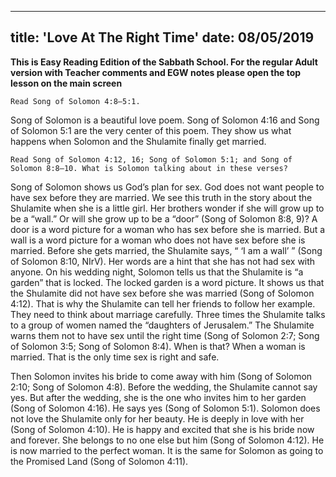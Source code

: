 ---
title: 'Love At The Right Time'
date: 08/05/2019
--

**This is Easy Reading Edition of the Sabbath School. For the regular Adult version with Teacher comments and EGW notes please open the top lesson on the main screen**

`Read Song of Solomon 4:8–5:1.`

Song of Solomon is a beautiful love poem. Song of Solomon 4:16 and Song of Solomon 5:1 are the very center of this poem. They show us what happens when Solomon and the Shulamite finally get married.

`Read Song of Solomon 4:12, 16; Song of Solomon 5:1; and Song of Solomon 8:8–10. What is Solomon talking about in these verses?`

Song of Solomon shows us God’s plan for sex. God does not want people to have sex before they are married. We see this truth in the story about the Shulamite when she is a little girl. Her brothers wonder if she will grow up to be a “wall.” Or will she grow up to be a “door” (Song of Solomon 8:8, 9)? A door is a word picture for a woman who has sex before she is married. But a wall is a word picture for a woman who does not have sex before she is married. Before she gets married, the Shulamite says, “ ‘I am a wall’ ” (Song of Solomon 8:10, NIrV). Her words are a hint that she has not had sex with anyone. On his wedding night, Solomon tells us that the Shulamite is “a garden” that is locked. The locked garden is a word picture. It shows us that the Shulamite did not have sex before she was married (Song of Solomon 4:12). That is why the Shulamite can tell her friends to follow her example. They need to think about marriage carefully. Three times the Shulamite talks to a group of women named the “daughters of Jerusalem.” The Shulamite warns them not to have sex until the right time (Song of Solomon 2:7; Song of Solomon 3:5; Song of Solomon 8:4). When is that? When a woman is married. That is the only time sex is right and safe. 

Then Solomon invites his bride to come away with him (Song of Solomon 2:10; Song of Solomon 4:8). Before the wedding, the Shulamite cannot say yes. But after the wedding, she is the one who invites him to her garden (Song of Solomon 4:16). He says yes (Song of Solomon 5:1). Solomon does not love the Shulamite only for her beauty. He is deeply in love with her (Song of Solomon 4:10). He is happy and excited that she is his bride now and forever. She belongs to no one else but him (Song of Solomon 4:12). He is now married to the perfect woman. It is the same for Solomon as going to the Promised Land (Song of Solomon 4:11).